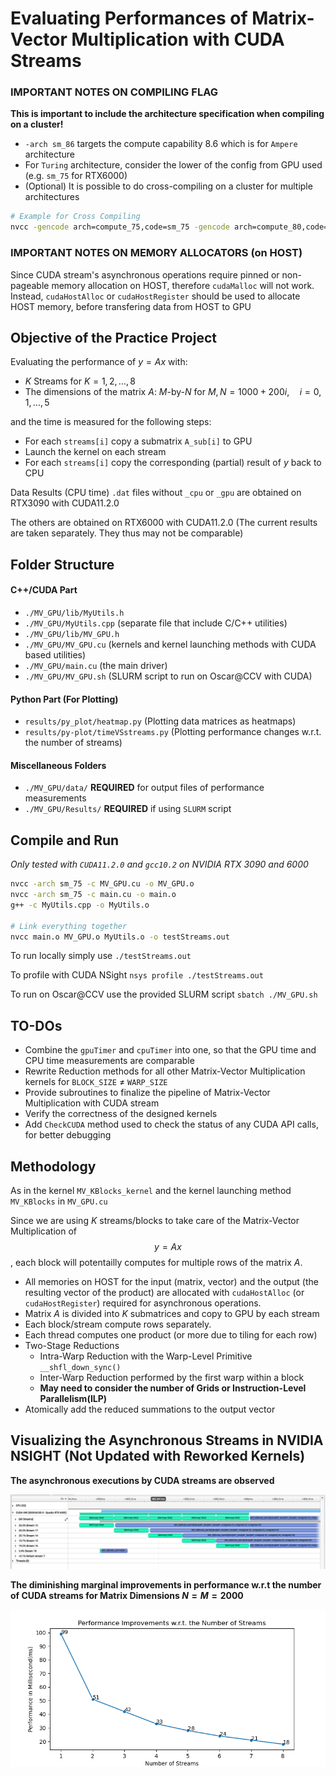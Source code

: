 # Evaluating Performances of Matrix-Vector Multiplication with CUDA Streams

### IMPORTANT NOTES ON COMPILING FLAG
**This is important to include the architecture specification when compiling on a cluster!**
- `-arch sm_86` targets the compute capability 8.6 which is for `Ampere` architecture
- For `Turing` architecture, consider the lower of the config from GPU used (e.g. `sm_75` for RTX6000)
- (Optional) It is possible to do cross-compiling on a cluster for multiple architectures

```bash
# Example for Cross Compiling
nvcc -gencode arch=compute_75,code=sm_75 -gencode arch=compute_80,code=sm_80 -c *.cu -o *.o
```

### IMPORTANT NOTES ON MEMORY ALLOCATORS (on HOST)
Since CUDA stream's asynchronous operations require pinned or non-pageable memory allocation on HOST, therefore `cudaMalloc` will not work. Instead, `cudaHostAlloc` or `cudaHostRegister` should be used to allocate HOST memory, before transfering data from HOST to GPU


## Objective of the Practice Project
Evaluating the performance of $y = Ax$ with:
- $K$ Streams for $K = 1, 2, \dots, 8$
- The dimensions of the matrix $A$: $M$-by-$N$ for $M,N = 1000 + 200i,\quad i = 0, 1, \dots, 5$

and the time is measured for the following steps:
- For each `streams[i]` copy a submatrix `A_sub[i]` to GPU
- Launch the kernel on each stream
- For each `streams[i]` copy the corresponding (partial) result of $y$ back to CPU

Data Results (CPU time) `.dat` files without `_cpu` or `_gpu` are obtained on RTX3090 with CUDA11.2.0

The others are obtained on RTX6000 with CUDA11.2.0 (The current results are taken separately. They thus may not be comparable)


## Folder Structure
#### C++/CUDA Part
- `./MV_GPU/lib/MyUtils.h`
- `./MV_GPU/MyUtils.cpp` (separate file that include C/C++ utilities)
- `./MV_GPU/lib/MV_GPU.h`
- `./MV_GPU/MV_GPU.cu` (kernels and kernel launching methods with CUDA based utilities)
- `./MV_GPU/main.cu` (the main driver)
- `./MV_GPU/MV_GPU.sh` (SLURM script to run on Oscar@CCV with CUDA)

#### Python Part (For Plotting)
- `results/py_plot/heatmap.py` (Plotting data matrices as heatmaps)
- `results/py-plot/timeVSstreams.py` (Plotting performance changes w.r.t. the number of streams)

#### Miscellaneous Folders
- `./MV_GPU/data/` **REQUIRED** for output files of performance measurements
- `./MV_GPU/Results/` **REQUIRED** if using `SLURM` script 

## Compile and Run
*Only tested with `CUDA11.2.0` and `gcc10.2` on NVIDIA RTX 3090 and 6000*


```bash
nvcc -arch sm_75 -c MV_GPU.cu -o MV_GPU.o
nvcc -arch sm_75 -c main.cu -o main.o
g++ -c MyUtils.cpp -o MyUtils.o

# Link everything together
nvcc main.o MV_GPU.o MyUtils.o -o testStreams.out
```

To run locally simply use
`./testStreams.out`

To profile with CUDA NSight
`nsys profile ./testStreams.out`

To run on Oscar@CCV use the provided SLURM script
`sbatch ./MV_GPU.sh`

## TO-DOs
- Combine the `gpuTimer` and `cpuTimer` into one, so that the GPU time and CPU time measurements are comparable
- Rewrite Reduction methods for all other Matrix-Vector Multiplication kernels for `BLOCK_SIZE` $\neq$ `WARP_SIZE`
- Provide subroutines to finalize the pipeline of Matrix-Vector Multiplication with CUDA stream
- Verify the correctness of the designed kernels
- Add `CheckCUDA` method used to check the status of any CUDA API calls, for better debugging 

## Methodology 
As in the kernel `MV_KBlocks_kernel` and the kernel launching method `MV_KBlocks` in `MV_GPU.cu`

Since we are using $K$ streams/blocks to take care of the Matrix-Vector Multiplication of $$y = Ax$$, each block will potentailly computes for multiple rows of the matrix $A$.
- All memories on HOST for the input (matrix, vector) and the output (the resulting vector of the product) are allocated with `cudaHostAlloc` (or `cudaHostRegister`) required for asynchronous operations.
- Matrix $A$ is divided into $K$ submatrices and copy to GPU by each stream
- Each block/stream compute rows separately.
- Each thread computes one product (or more due to tiling for each row)
- Two-Stage Reductions
    - Intra-Warp Reduction with the Warp-Level Primitive `__shfl_down_sync()`
    - Inter-Warp Reduction performed by the first warp within a block
    - **May need to consider the number of Grids or Instruction-Level Parallelism(ILP)**
- Atomically add the reduced summations to the output vector

## Visualizing the Asynchronous Streams in NVIDIA NSIGHT (Not Updated with Reworked Kernels)
**The asynchronous executions by CUDA streams are observed**

![Stair-wise Asynchronous Executions](./results/pix/stream0.png?raw=true "NSIGHT Profile") 

**The diminishing marginal improvements in performance w.r.t the number of CUDA streams for Matrix Dimensions $N=M=2000$**

![Diminishing Marginal Improvements](./results/pix/TimevsStreams.png?raw=true "Performance v.s. # Streams")
